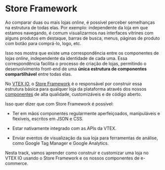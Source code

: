 # Store Framework

Ao comparar duas ou mais lojas _online_, é possível perceber semelhanças na estrutura de todas elas. Por exemplo: independente da loja em que estamos navegando, é comum visualizarmos nas interfaces vitrines com alguns produtos em destaque, barras de busca, menus, páginas de produto com botão para comprá-lo, logo, etc.

Isso nos mostra que existe uma correspondência entre os componentes de lojas _online_, independente da identidade de cada uma. Essa correspondência facilita o processo de criação de lojas, permitindo o desenvolvimento front-end de uma **única estrutura de componentes compartilhável** entre todas elas.

No [VTEX IO](*link*), o [Store Framework](*link*) é o responsável por construir essa estrutura básica para qualquer loja da plataforma através dos nossos [componentes](*link*) de alta qualidade, customizáveis e de código aberto.

Isso quer dizer que com Store Framework é possível:

-   Ter em mãos componentes regularmente aperfeiçoados, manipuláveis e flexíveis, escritos em JSON e CSS.
    
-   Estar nativamente integrado com as APIs da VTEX.
    
-   Enviar eventos de visualização da sua loja para ferramentas de análise, como Google Tag Manager e Google Analytics.
    
Nesta track, vamos aprender como construir e customizar uma loja no VTEX IO usando o Store Framework e os nossos componentes de e-commerce.
